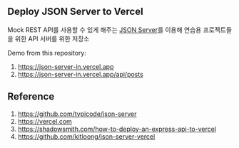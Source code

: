 ## Deploy JSON Server to Vercel

Mock REST API를 사용할 수 있게 해주는 [JSON Server](https://github.com/typicode/json-server)를 이용해 연습용 프로젝트들을 위한 API 서버를 위한 저장소

Demo from this repository:

1. https://json-server-in.vercel.app
2. https://json-server-in.vercel.app/api/posts

## Reference

1. https://github.com/typicode/json-server
2. https://vercel.com
3. https://shadowsmith.com/how-to-deploy-an-express-api-to-vercel
4. https://github.com/kitloong/json-server-vercel
